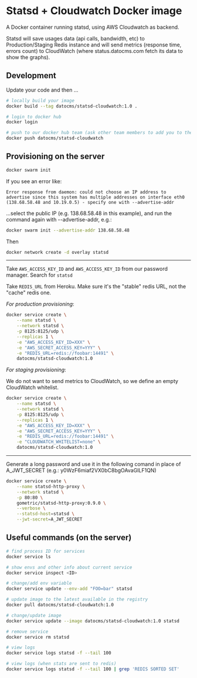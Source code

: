 # Statsd + Cloudwatch Docker image

A Docker container running statsd, using AWS Cloudwatch as backend.

Statsd will save usages data (api calls, bandwidth, etc) to Production/Staging Redis instance and will send metrics (response time, errors count) to CloudWatch (where status.datocms.com fetch its data to show the graphs).

## Development

Update your code and then ...

```bash
# locally build your image
docker build --tag datocms/statsd-cloudwatch:1.0 .

# login to docker hub
docker login

# push to our docker hub team (ask other team members to add you to the team!)
docker push datocms/statsd-cloudwatch
```

## Provisioning on the server

```bash
docker swarm init
```

If you see an error like:

```
Error response from daemon: could not choose an IP address to advertise since this system has multiple addresses on interface eth0 (138.68.58.48 and 10.19.0.5) - specify one with --advertise-addr
```

...select the public IP (e.g. 138.68.58.48 in this example), and run the command again with --advertise-addr, e.g.:

```bash
docker swarm init --advertise-addr 138.68.58.48
```

Then

```bash
docker network create -d overlay statsd
```

---

Take `AWS_ACCESS_KEY_ID` and `AWS_ACCESS_KEY_ID` from our password manager. Search for `statsd`

Take `REDIS_URL` from Heroku. Make sure it's the "stable" redis URL, not the "cache" redis one.

*For production provisioning*:

```bash
docker service create \
    --name statsd \
    --network statsd \
    -p 8125:8125/udp \
    --replicas 1 \
    -e "AWS_ACCESS_KEY_ID=XXX" \
    -e "AWS_SECRET_ACCESS_KEY=YYY" \
    -e "REDIS_URL=redis://foobar:14491" \
    datocms/statsd-cloudwatch:1.0
```

*For staging provisioning*:

We do not want to send metrics to CloudWatch, so we define an empty
CloudWatch whitelist.

```bash
docker service create \
    --name statsd \
    --network statsd \
    -p 8125:8125/udp \
    --replicas 1 \
    -e "AWS_ACCESS_KEY_ID=XXX" \
    -e "AWS_SECRET_ACCESS_KEY=YYY" \
    -e "REDIS_URL=redis://foobar:14491" \
    -e "CLOUDWATCH_WHITELIST=none" \
    datocms/statsd-cloudwatch:1.0
```

---

Generate a long password and use it in the following comand in place of A_JWT_SECRET
(e.g.: y0WzF6miaf2VX0bC8bgOAvaGILF1QN)

```bash
docker service create \
    --name statsd-http-proxy \
    --network statsd \
    -p 80:80 \
    gometric/statsd-http-proxy:0.9.0 \
    --verbose \
    --statsd-host=statsd \
    --jwt-secret=A_JWT_SECRET
```

## Useful commands (on the server)

```bash
# find process ID for services
docker service ls

# show envs and other info about current service
docker service inspect <ID>

# change/add env variable
docker service update --env-add "FOO=bar" statsd

# update image to the latest available in the registry
docker pull datocms/statsd-cloudwatch:1.0

# change/update image
docker service update --image datocms/statsd-cloudwatch:1.0 statsd

# remove service
docker service rm statsd

# view logs
docker service logs statsd -f --tail 100

# view logs (when stats are sent to redis)
docker service logs statsd -f --tail 100 | grep 'REDIS SORTED SET'
```
